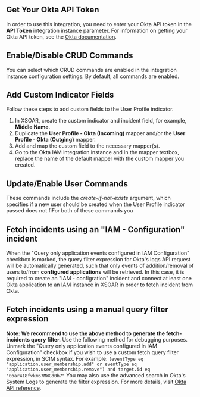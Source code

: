 ## Get Your Okta API Token

In order to use this integration, you need to enter your Okta API token in the **API Token** integration instance parameter. For information on getting your Okta API token, see the [Okta documentation](https://developer.okta.com/docs/api/getting_started/getting_a_token).

## Enable/Disable CRUD Commands
You can select which CRUD commands are enabled in the integration instance configuration settings. By default, all commands are enabled.

## Add Custom Indicator Fields
Follow these steps to add custom fields to the User Profile indicator.

1. In XSOAR, create the custom indicator and incident field, for example, **Middle Name**.
2. Duplicate the **User Profile - Okta (Incoming)** mapper and/or the **User Profile - Okta (Outging)** mapper.
3. Add and map the custom field to the necessary mapper(s).
4. Go to the Okta IAM integration instance and in the mapper textbox, replace the name of the default mapper with the custom mapper you created.

## Update/Enable User Commands
These commands include the *create-if-not-exists* argument, which specifies if a new user should be created when the User Profile indicator passed does not fiFor both of these commands you 

## Fetch incidents using an "IAM - Configuration" incident
When the "Query only application events configured in IAM Configuration" checkbox is marked, the query filter expression for Okta's logs API request will be automatically generated, such that only events of addition/removal of users to/from **configured applications** will be retrieved. In this case, it is required to create an "IAM - configration" incident and connect at least one Okta application to an IAM instance in XSOAR in order to fetch incident from Okta.

## Fetch incidents using a manual query filter expression
**Note: We recommend to use the above method to generate the fetch-incidents query filter.** Use the following method for debugging purposes.
Unmark the "Query only application events configured in IAM Configuration" checkbox if you wish to use a custom fetch query filter expression, in SCIM syntax. 
For example: `(eventType eq "application.user_membership.add" or eventType eq "application.user_membership.remove") and target.id eq "0oar418fvkm67MWGd0h7"`
You may also use the advanced search in Okta's System Logs to generate the filter expression.
For more details, visit [Okta API reference](https://developer.okta.com/docs/reference/api/system-log/#expression-filter).
